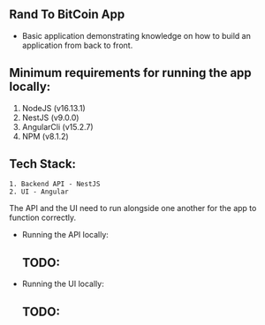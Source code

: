 ## Rand To BitCoin App ##

- Basic application demonstrating knowledge on how to build an 
application from back to front.

## Minimum requirements for running the app locally: 

1. NodeJS (v16.13.1)
2. NestJS (v9.0.0)
3. AngularCli (v15.2.7)
4. NPM (v8.1.2) 

## Tech Stack:

    1. Backend API - NestJS
    2. UI - Angular

The API and the UI need to run alongside one another for the app to function correctly.

- Running the API locally:

    ## TODO:

- Running the UI locally:

    ## TODO: